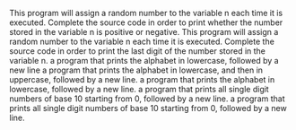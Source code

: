 This program will assign a random number to the variable n each time it is executed. Complete the source code in order to print whether the number stored in the variable n is positive or negative.
This program will assign a random number to the variable n each time it is executed. Complete the source code in order to print the last digit of the number stored in the variable n.
a program that prints the alphabet in lowercase, followed by a new line
a program that prints the alphabet in lowercase, and then in uppercase, followed by a new line.
a program that prints the alphabet in lowercase, followed by a new line.
 a program that prints all single digit numbers of base 10 starting from 0, followed by a new line.
 a program that prints all single digit numbers of base 10 starting from 0, followed by a new line.
